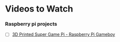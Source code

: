 # Videos to Watch

### Raspberry pi projects

- [ ] [3D Printed Super Game Pi - Raspberry Pi Gameboy](https://www.youtube.com/watch?v=f_zp42fQ-dQ) 
